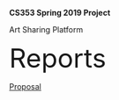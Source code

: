 <b>CS353 Spring 2019 Project</b>

Art Sharing Platform

<p><font size=200>Reports</font></p>

<a href="https://drive.google.com/open?id=1dFiln9QmQQ0jyhNRmOA4KMswBdisnimB">Proposal</a>
